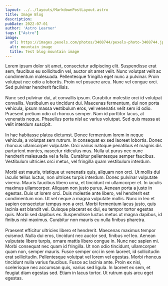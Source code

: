 ```yaml
---
layout: ../../layouts/MarkdownPostLayout.astro
title: Image Blog
description:
pubDate: 2022-07-01
author: 'Astro Learner'
tags: ["Astro"]
image:
  url: https://images.pexels.com/photos/3408744/pexels-photo-3408744.jpeg?auto=compress&cs=tinysrgb&w=1260&h=750&dpr=2
  alt: mountain image
  title: Test blog mountain image
---
```

Lorem ipsum dolor sit amet, consectetur adipiscing elit. Suspendisse erat sem, faucibus eu sollicitudin vel, auctor sit amet velit. Nunc volutpat velit ac condimentum malesuada. Pellentesque fringilla eget nunc a pulvinar. Proin volutpat nec odio a lobortis. Proin vel posuere arcu. Nunc vel congue orci. Sed pulvinar hendrerit facilisis.
<br />
<br />
Nunc sed pulvinar dui, at convallis ipsum. Curabitur molestie orci id volutpat convallis. Vestibulum eu tincidunt dui. Maecenas fermentum, dui non porta vehicula, ipsum massa vestibulum eros, vel venenatis velit sem id odio. Praesent pretium odio ut rhoncus semper. Nam id porttitor lacus, at venenatis neque. Phasellus porta nisl ac varius volutpat. Sed quis massa at velit interdum suscipit.
<br />
<br />
In hac habitasse platea dictumst. Donec fermentum lorem in neque vehicula, a volutpat sem rutrum. In consequat ex sed laoreet lobortis. Donec rhoncus ullamcorper vulputate. Orci varius natoque penatibus et magnis dis parturient montes, nascetur ridiculus mus. Nulla ut purus nec nunc hendrerit malesuada vel a felis. Curabitur pellentesque semper faucibus. Vestibulum ultricies orci metus, vel fringilla quam vestibulum interdum.
<br />
<br />
Morbi est mauris, tristique ut venenatis quis, aliquam non orci. Ut mollis dui iaculis tellus luctus, non ultrices turpis interdum. Donec pulvinar vulputate viverra. Mauris faucibus libero urna, et tincidunt mi ullamcorper et. In iaculis maximus ullamcorper. Aliquam non justo purus. Aenean porta a justo in egestas. Duis ut lorem orci. Duis molestie ante libero, vel hendrerit est condimentum non. Ut vel neque a magna vulputate mollis. Nunc in leo et sapien consectetur tempus non a orci. Morbi fermentum lacus justo, quis lacinia est blandit vel. Quisque placerat ex dui, eu tempor tortor egestas quis. Morbi sed dapibus ex. Suspendisse luctus metus ut magna dapibus, id finibus nisi maximus. Curabitur non mauris eu nulla finibus pharetra.
<br />
<br />
Praesent efficitur ultricies libero et hendrerit. Maecenas maximus tempor euismod. Nulla dui eros, tincidunt nec auctor sed, finibus vel leo. Aenean vulputate libero turpis, ornare mattis libero congue in. Nunc nec sapien mi. Morbi consequat nec quam id fringilla. Ut non odio tincidunt, ullamcorper quam non, semper mauris. Fusce semper orci in sem laoreet, id sollicitudin erat sollicitudin. Pellentesque volutpat vel lorem vel egestas. Morbi rhoncus tincidunt nulla varius faucibus. Fusce ac lacinia ante. Proin ex nisi, scelerisque nec accumsan quis, varius sed ligula. In laoreet ex sem, et feugiat diam egestas sed. Etiam in lacus tortor. Ut rutrum quis arcu eget egestas.